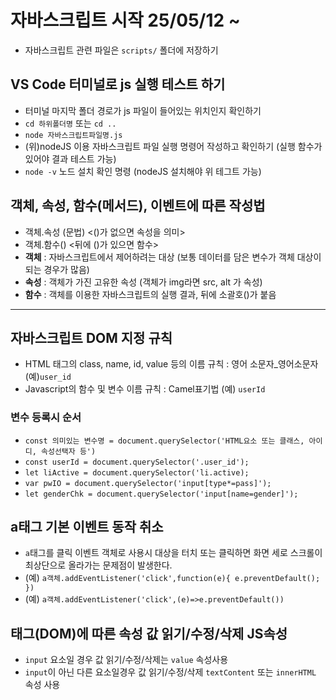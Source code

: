 # 자바스크립트 시작 25/05/12 ~ 
* 자바스크립트 관련 파일은 `scripts/` 폴더에 저장하기
## VS Code 터미널로 js 실행 테스트 하기
* 터미널 마지막 폴더 경로가 js 파일이 들어있는 위치인지 확인하기
* `cd 하위폴더명` 또는 `cd .. ` 
* `node 자바스크립트파일명.js` 
* (위)nodeJS 이용 자바스크립트 파일 실행 명령어 작성하고 확인하기
(실행 함수가 있어야 결과 테스트 가능)
* `node -v` 노드 설치 확인 명령 (nodeJS 설치해야 위 테그트 가능)
## 객체, 속성, 함수(메서드), 이벤트에 따른 작성법
* 객체.속성 (문법) <()가 없으면 속성을 의미>
* 객체.함수()  <뒤에 ()가 있으면 함수>
* **객체** : 자바스크립트에서 제어하려는 대상 (보통 데이터를 담은 변수가 객체 대상이 되는 경우가 많음) 
* **속성** : 객체가 가진 고유한 속성 (객체가  img라면 src, alt 가 속성)
* **함수** : 객체를 이용한 자바스크립트의 실행 결과, 뒤에 소괄호()가 붙음
--------------------------------------------------
## 자바스크립트 DOM 지정 규칙
* HTML 태그의 class, name, id, value 등의 이름 규칙 : 영어 소문자_영어소문자 (예)`user_id`
* Javascript의 함수 및 변수 이름 규칙 : Camel표기법 (예) `userId`
### 변수 등록시 순서
* `const 의미있는 변수명 = document.querySelector('HTML요소 또는 클래스, 아이디, 속성선택자 등')`
* `const userId = document.querySelector('.user_id');`
* `let liActive = document.querySelector('li.active);`
* `var pwIO = document.querySelector('input[type*=pass]');`
* `let genderChk = document.querySelector('input[name=gender]');`
## a태그 기본 이벤트 동작 취소
* `a`태그를 클릭 이벤트 객체로 사용시 대상을 터치 또는 클릭하면 화면 세로 스크롤이 최상단으로 올라가는 문제점이 발생한다.
* (예) `a객체.addEventListener('click',function(e){ e.preventDefault(); })` <!-- 익명함수 -->
* (예) `a객체.addEventListener('click',(e)=>e.preventDefault())` <!-- 화살표함수 -->
## 태그(DOM)에 따른 속성 값 읽기/수정/삭제 JS속성
* `input` 요소일 경우 값 읽기/수정/삭제는 `value` 속성사용
* `input`이 아닌 다른 요소일경우 값 읽기/수정/삭제 `textContent` 또는 `innerHTML` 속성 사용
